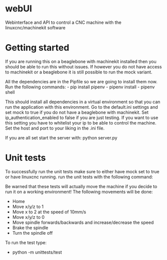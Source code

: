 # webUI
Webinterface and API to control a CNC machine with the linuxcnc/machinekit software

# Getting started
If you are running this on a beaglebone with machinekit installed then you should be able to run this without issues.
If however you do not have access to machinekit or a beaglebone it is still possible to run the mock variant.

All the dependencies are in the Pipfile so we are going to install them now. 
Run the following commands:
    - pip install pipenv
    - pipenv install 
    - pipenv shell

This should install all dependencies in a virtual environment so that you can run the application with this environment.
Go to the default.ini settings and set mock to true if you do not have a beaglebone with machinekit. 
Set ip_authentication_enabled to false if you are just testing. If you want to use this setting you have to whitelist your ip to be able to control the machine.
Set the host and port to your liking in the .ini file.

If you are all set start the server with: python server.py

# Unit tests
To successfully run the unit tests make sure to either have mock set to true or have linuxcnc running. 
run the unit tests with the following command:

Be warned that these tests will actually move the machine if you decide to run it on a working environment!
The following movements will be done:
  - Home
  - Move x/y/z to 1
  - Move x to 2 at the speed of 10mm/s
  - Move x/y/z to 0
  - Move spindle forwards/backwards and increase/decrease the speed
  - Brake the spindle
  - Turn the spindle off

To run the test type:
  - python -m unittests/test
